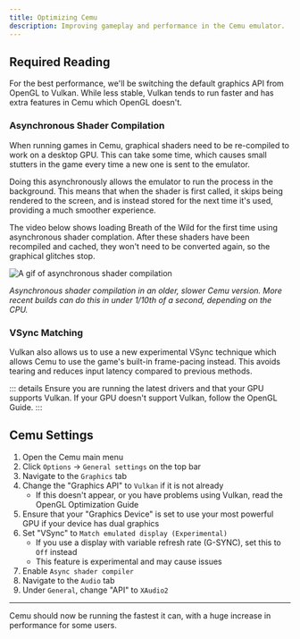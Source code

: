 ```yaml
---
title: Optimizing Cemu
description: Improving gameplay and performance in the Cemu emulator.
---
```


## Required Reading

For the best performance, we'll be switching the default graphics API from OpenGL to Vulkan. While less stable, Vulkan tends to run faster and has extra features in Cemu which OpenGL doesn't.

### Asynchronous Shader Compilation

When running games in Cemu, graphical shaders need to be re-compiled to work on a desktop GPU. This can take some time, which causes small stutters in the game every time a new one is sent to the emulator.

Doing this asynchronously allows the emulator to run the process in the background. This means that when the shader is first called, it skips being rendered to the screen, and is instead stored for the next time it's used, providing a much smoother experience.

The video below shows loading Breath of the Wild for the first time using asynchronous shader complation. After these shaders have been recompiled and cached, they won't need to be converted again, so the graphical glitches stop.

![A gif of asynchronous shader compilation](/assets/images/async.gif)

*Asynchronous shader compilation in an older, slower Cemu version. More recent builds can do this in under 1/10th of a second, depending on the CPU.*

### VSync Matching

Vulkan also allows us to use a new experimental VSync technique which allows Cemu to use the game's built-in frame-pacing instead. This avoids tearing and reduces input latency compared to previous methods.

::: details Ensure you are running the latest drivers and that your GPU supports Vulkan.
If your GPU doesn't support Vulkan, follow the <router-link to="/optimizing-cemu-(opengl)">OpenGL Guide</router-link>.
:::

## Cemu Settings

1. Open the Cemu main menu
1. Click `Options` -> `General settings` on the top bar
1. Navigate to the `Graphics` tab
1. Change the "Graphics API" to `Vulkan` if it is not already
    - If this doesn't appear, or you have problems using Vulkan, read the <router-link to="/optimizing-cemu-(opengl)">OpenGL Optimization Guide</router-link>
1. Ensure that your "Graphics Device" is set to use your most powerful GPU if your device has dual graphics
1. Set "VSync" to `Match emulated display (Experimental)`
    - If you use a display with variable refresh rate (G-SYNC), set this to `Off` instead
    - This feature is experimental and may cause issues
1. Enable `Async shader compiler`
1. Navigate to the `Audio` tab
1. Under `General`, change "API" to `XAudio2`

---

Cemu should now be running the fastest it can, with a huge increase in performance for some users.
